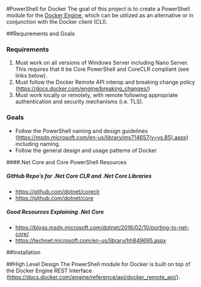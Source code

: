#PowerShell for Docker
The goal of this project is to create a PowerShell module for the [Docker Engine]( https://github.com/docker/docker/), which can be utilized as an alternative or in conjunction with the Docker client (CLI).

##Requirements and Goals
### Requirements
1.	Must work on all versions of Windows Server including Nano Server.  This requires that it be Core PowerShell and CoreCLR compliant (see links below).
2.	Must follow the Docker Remote API interop and breaking change policy (https://docs.docker.com/engine/breaking_changes/)
3.	Must work locally or remotely, with remote following appropriate authentication and security mechanisms (i.e. TLS).

### Goals
* Follow the PowerShell naming and design guidelines (https://msdn.microsoft.com/en-us/library/ms714657(v=vs.85).aspx) including naming.
* Follow the general design and usage patterns of Docker

####.Net Core and Core PowerShell Resources
##### GitHub Repo’s for .Net Core CLR and .Net Core Libraries
* https://github.com/dotnet/coreclr
* https://github.com/dotnet/core

##### Good Resources Explaining .Net Core
* https://blogs.msdn.microsoft.com/dotnet/2016/02/10/porting-to-net-core/
* https://technet.microsoft.com/en-us/library/hh849695.aspx

##Installation


##High Level Design
The PowerShell module for Docker is built on top of the Docker Engine REST Interface (https://docs.docker.com/engine/reference/api/docker_remote_api/).
